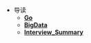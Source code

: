 * 导读
    * [**Go**](/study/Go/README)
    * [**BigData**](/study/BigData/README)
    * [**Interview_Summary**](/study/Interview_Summary/README)
    